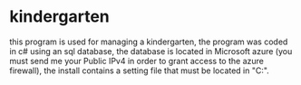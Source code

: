 # kindergarten
this program is used for managing a kindergarten, 
the program was coded in c# using an sql database, 
the database is located in Microsoft azure (you must send me your Public IPv4 in order to grant access to the azure firewall), 
the install contains a setting file that must be located in "C:\".
